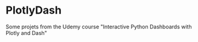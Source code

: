 # PlotlyDash
Some projets from the Udemy course "Interactive Python Dashboards  with Plotly and Dash"
